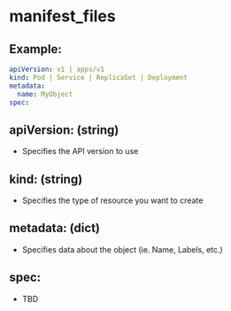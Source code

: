 # manifest_files

## Example:
```yaml
apiVersion: v1 | apps/v1
kind: Pod | Service | ReplicaSet | Deployment
metadata:
  name: MyObject
spec:
```

## apiVersion: (string)
- Specifies the API version to use

## kind: (string)
- Specifies the type of resource you want to create

## metadata: (dict)
- Specifies data about the object (ie. Name, Labels, etc.)

## spec:
- TBD

